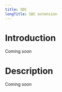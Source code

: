 ```yaml
---
title: SDC
longTitle: SDC extension
---
```

# Introduction

Coming soon

# Description

Coming soon
